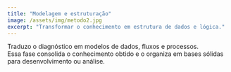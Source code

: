 ```yaml
---
title: "Modelagem e estruturação"
image: /assets/img/metodo2.jpg
excerpt: "Transformar o conhecimento em estrutura de dados e lógica."
---
```


Traduzo o diagnóstico em modelos de dados, fluxos e processos.  
Essa fase consolida o conhecimento obtido e o organiza em bases sólidas para desenvolvimento ou análise.
